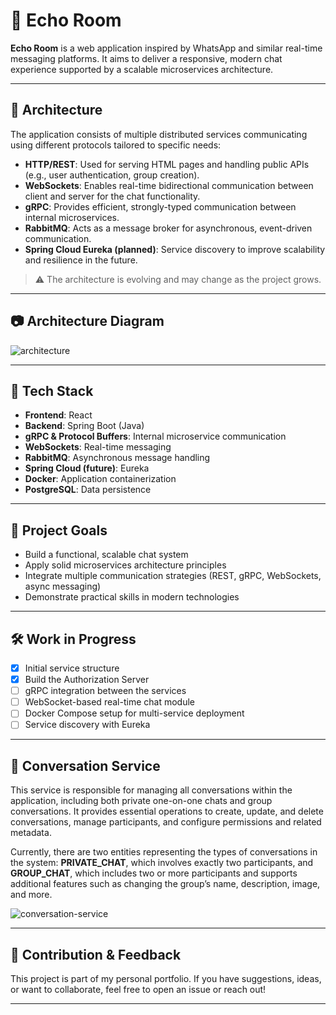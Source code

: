 # 📣 Echo Room

**Echo Room** is a web application inspired by WhatsApp and similar real-time messaging platforms. It aims to deliver a responsive, modern chat experience supported by a scalable microservices architecture.

---

## 🧩 Architecture

The application consists of multiple distributed services communicating using different protocols tailored to specific needs:

- **HTTP/REST**: Used for serving HTML pages and handling public APIs (e.g., user authentication, group creation).
- **WebSockets**: Enables real-time bidirectional communication between client and server for the chat functionality.
- **gRPC**: Provides efficient, strongly-typed communication between internal microservices.
- **RabbitMQ**: Acts as a message broker for asynchronous, event-driven communication.
- **Spring Cloud Eureka (planned)**: Service discovery to improve scalability and resilience in the future.

> ⚠️ The architecture is evolving and may change as the project grows.

---

## 📷 Architecture Diagram

![architecture](https://github.com/user-attachments/assets/3fc017e7-0a7d-40df-b04e-0b8b26460287)

---

## 🚀 Tech Stack

- **Frontend**: React
- **Backend**: Spring Boot (Java)
- **gRPC & Protocol Buffers**: Internal microservice communication
- **WebSockets**: Real-time messaging
- **RabbitMQ**: Asynchronous message handling
- **Spring Cloud (future)**: Eureka
- **Docker**: Application containerization
- **PostgreSQL**: Data persistence

---

## 📌 Project Goals

- Build a functional, scalable chat system
- Apply solid microservices architecture principles
- Integrate multiple communication strategies (REST, gRPC, WebSockets, async messaging)
- Demonstrate practical skills in modern technologies

---

## 🛠️ Work in Progress

- [x] Initial service structure
- [x] Build the Authorization Server
- [ ] gRPC integration between the services
- [ ] WebSocket-based real-time chat module
- [ ] Docker Compose setup for multi-service deployment
- [ ] Service discovery with Eureka

---

## 💬 Conversation Service

This service is responsible for managing all conversations within the application, including both private one-on-one chats and group conversations. It provides essential operations to create, update, and delete conversations, manage participants, and configure permissions and related metadata.

Currently, there are two entities representing the types of conversations in the system: **PRIVATE_CHAT**, which involves exactly two participants, and **GROUP_CHAT**, which includes two or more participants and supports additional features such as changing the group’s name, description, image, and more.

![conversation-service](https://github.com/user-attachments/assets/7cfc9a09-d833-46bc-a246-9de8a1fd4713)

---

## 🧠 Contribution & Feedback

This project is part of my personal portfolio. If you have suggestions, ideas, or want to collaborate, feel free to open an issue or reach out!

---
